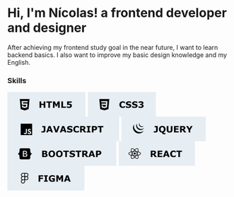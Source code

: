 
<h1>Hi, I'm Nícolas! a frontend developer and designer</h1>

After achieving my frontend study goal in the near future, I want to learn backend basics. I also want to improve my basic design knowledge and my English.

### Skills
<div style="display: inline_block">
 <img align="center" alt="HTML" src="https://raw.githubusercontent.com/inicolasalves/inicolasalves/26fb35a8a21ae481e8fed72d86cb80a70d63bbb3/badges/Group%2014.svg" />
 <img align="center" alt="CSS" src="https://raw.githubusercontent.com/inicolasalves/inicolasalves/26fb35a8a21ae481e8fed72d86cb80a70d63bbb3/badges/Group%2013.svg" />
 <img align="center" alt="JS" src="https://raw.githubusercontent.com/inicolasalves/inicolasalves/26fb35a8a21ae481e8fed72d86cb80a70d63bbb3/badges/Group%2012.svg" />
 <img align="center" alt="Jquery" src="https://raw.githubusercontent.com/inicolasalves/inicolasalves/26fb35a8a21ae481e8fed72d86cb80a70d63bbb3/badges/Group%2011.svg" />
 <img align="center" alt="Bootstrap" src="https://raw.githubusercontent.com/inicolasalves/inicolasalves/26fb35a8a21ae481e8fed72d86cb80a70d63bbb3/badges/Group%2010.svg" />
 <img align="center" alt="React" src="https://raw.githubusercontent.com/inicolasalves/inicolasalves/26fb35a8a21ae481e8fed72d86cb80a70d63bbb3/badges/Group%209.svg" />
 <img align="center" alt="Figma" src="https://raw.githubusercontent.com/inicolasalves/inicolasalves/26fb35a8a21ae481e8fed72d86cb80a70d63bbb3/badges/Group%208.svg" />
</div>
